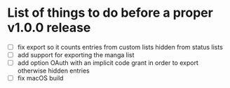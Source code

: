 # List of things to do before a proper v1.0.0 release

- [ ] fix export so it counts entries from custom lists hidden from status lists
- [ ] add support for exporting the manga list
- [ ] add option OAuth with an implicit code grant in order to export otherwise hidden entries
- [ ] fix macOS build
